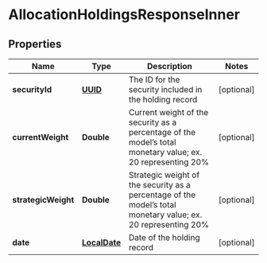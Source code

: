 
# AllocationHoldingsResponseInner

## Properties
Name | Type | Description | Notes
------------ | ------------- | ------------- | -------------
**securityId** | [**UUID**](UUID.md) | The ID for the security included in the holding record |  [optional]
**currentWeight** | **Double** | Current weight of the security as a percentage of the model’s total monetary value; ex. 20 representing 20% |  [optional]
**strategicWeight** | **Double** | Strategic weight of the security as a percentage of the model’s total monetary value; ex. 20 representing 20% |  [optional]
**date** | [**LocalDate**](LocalDate.md) | Date of the holding record |  [optional]



